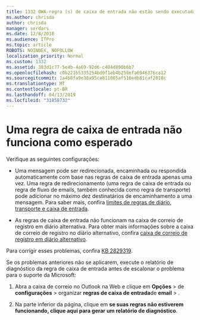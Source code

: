 ```yaml
---
title: 1332 OWA-regra (s) de caixa de entrada não estão sendo executadas para uma caixa de correio
ms.author: chrisda
author: chrisda
manager: serdars
ms.date: 12/8/2018
ms.audience: ITPro
ms.topic: article
ROBOTS: NOINDEX, NOFOLLOW
localization_priority: Normal
ms.custom: 1332
ms.assetid: 383d1c77-5e4b-4a69-92d6-c404d890b6b7
ms.openlocfilehash: c0b221b5335254bd0f1eb4b258efa6946376ca12
ms.sourcegitcommit: 1a4b8fa9e38a95ca811085af516edb81caf2018c
ms.translationtype: MT
ms.contentlocale: pt-BR
ms.lasthandoff: 04/13/2019
ms.locfileid: "31858732"
---
```

# <a name="an-inbox-rule-doesnt-work-as-expected"></a>Uma regra de caixa de entrada não funciona como esperado

Verifique as seguintes configurações:

- Uma mensagem pode ser redirecionada, encaminhada ou respondida automaticamente com base nas regras de caixa de entrada apenas uma vez. Uma regra de redirecionamento (uma regra de caixa de entrada ou regra de fluxo de emails, também conhecida como regra de transporte) pode adicionar no máximo dez destinatários de encaminhamento a uma mensagem. Para saber mais, confira [limites de regras de diário, transporte e caixa de entrada](https://docs.microsoft.com/office365/servicedescriptions/exchange-online-service-description/exchange-online-limits).

- As regras de caixa de entrada não funcionam na caixa de correio de registro em diário alternativa. Para obter mais informações sobre a caixa de correio de registro no diário alternativo, confira [caixa de correio de registro em diário alternativo](https://docs.microsoft.com/Exchange/security-and-compliance/journaling/journaling#alternate-journaling-mailbox).

Para corrigir esses problemas, confira [KB 2829319](https://support.microsoft.com/kb/2829319).

Se os problemas anteriores não se aplicarem, execute o relatório de diagnóstico da regra de caixa de entrada antes de escalonar o problema para o suporte da Microsoft:

1. Abra a caixa de correio no Outlook na Web e clique em **Opções** \> de **configurações** \> organizar **regras de caixa de entrada**de **email** \> .

2. Na parte inferior da página, clique em **se suas regras não estiverem funcionando, clique aqui para gerar um relatório de diagnóstico**.
